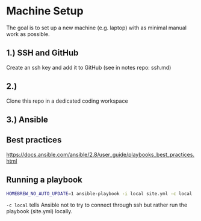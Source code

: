# Machine Setup

The goal is to set up a new machine (e.g. laptop) with as minimal manual work as possible.


## 1.) SSH and GitHub

Create an ssh key and add it to GitHub (see in notes repo: ssh.md)

## 2.)

Clone this repo in a dedicated coding workspace

## 3.) Ansible

## Best practices

https://docs.ansible.com/ansible/2.8/user_guide/playbooks_best_practices.html

## Running a playbook

```bash
HOMEBREW_NO_AUTO_UPDATE=1 ansible-playbook -i local site.yml -c local
```

`-c local` tells Ansible not to try to connect through ssh but rather run the playbook 
(site.yml) locally.
